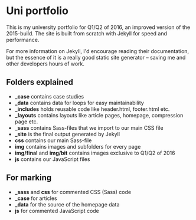 # Uni portfolio

This is my university portfolio for Q1/Q2 of 2016, an improved version of the 2015-build. The site is built from scratch with Jekyll for speed and performance.

For more information on Jekyll, I'd encourage reading their documentation, but the essence of it is a really good static site generator – saving me and other developers hours of work.

## Folders explained

* **_case** contains case studies
* **_data** contains data for loops for easy maintainability
* **_includes** holds reusable code like header.html, footer.html etc.
* **_layouts** contains layouts like article pages, homepage, compression page etc.
* **_sass** contains Sass-files that we import to our main CSS file
* **_site** is the final output generated by Jekyll
* **css** contains our main Sass-file
* **img** contains images and subfolders for every page
* **img/final** and **img/bit** contains images exclusive to Q1/Q2 of 2016
* **js** contains our JavaScript files

## For marking

* **_sass** and **css** for commented CSS (Sass) code
* **_case** for articles
* **_data** for the source of the homepage data
* **js** for commented JavaScript code